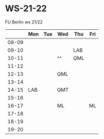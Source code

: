# WS-21-22
FU Berlin ws 21/22

|       | Mon | Tue | Wed | Thu | Fri |
|-------|-----|-----|-----|-----|-----|
| 08-09 |     |     |     |     |     |
| 09-10 |     |     |     | LAB |     |
| 10-11 |     |     |     ^^    | QML |
| 11-12 |     |     |     |     |     |
| 12-13 |     |     | QML |     |     |
| 13-14 |     |     |     |     |     |
| 14-15 | LAB |     | QMT |     |     |
| 15-16 |     |     |     |     |     |
| 16-17 |     |     | ML  |     | ML  |
| 17-18 |     |     |     |     |     |
| 18-19 |     |     |     |     |     |
| 19-20 |     |     |     |     |     |
